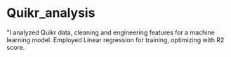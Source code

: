 # Quikr_analysis
"I analyzed Quikr data, cleaning and engineering features for a machine learning model. Employed Linear regression for training, optimizing with R2 score. 
